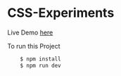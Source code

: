 # CSS-Experiments

Live Demo [here](https://css.appybot.in/)

To run this Project 
```sh
    $ npm install
    $ npm run dev
```
